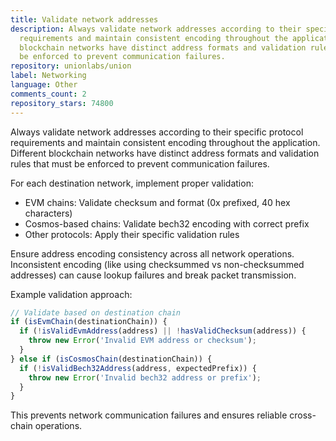 ```yaml
---
title: Validate network addresses
description: Always validate network addresses according to their specific protocol
  requirements and maintain consistent encoding throughout the application. Different
  blockchain networks have distinct address formats and validation rules that must
  be enforced to prevent communication failures.
repository: unionlabs/union
label: Networking
language: Other
comments_count: 2
repository_stars: 74800
---
```


Always validate network addresses according to their specific protocol requirements and maintain consistent encoding throughout the application. Different blockchain networks have distinct address formats and validation rules that must be enforced to prevent communication failures.

For each destination network, implement proper validation:
- EVM chains: Validate checksum and format (0x prefixed, 40 hex characters)
- Cosmos-based chains: Validate bech32 encoding with correct prefix
- Other protocols: Apply their specific validation rules

Ensure address encoding consistency across all network operations. Inconsistent encoding (like using checksummed vs non-checksummed addresses) can cause lookup failures and break packet transmission.

Example validation approach:
```javascript
// Validate based on destination chain
if (isEvmChain(destinationChain)) {
  if (!isValidEvmAddress(address) || !hasValidChecksum(address)) {
    throw new Error('Invalid EVM address or checksum');
  }
} else if (isCosmosChain(destinationChain)) {
  if (!isValidBech32Address(address, expectedPrefix)) {
    throw new Error('Invalid bech32 address or prefix');
  }
}
```

This prevents network communication failures and ensures reliable cross-chain operations.